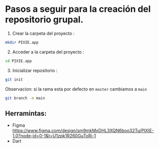 # Pasos a seguir para la creación del repositorio grupal.

1. Crear la carpeta del proyecto :
```bash
mkdir PIXIE.app
```
2. Acceder a la carpeta del proyecto :
```bash
cd PIXIE.app
```
3. Inicializar repositorio :
```bash
git init
```
Observacion: si la rama esta por defecto en `master` cambiamos a `main`
```bash
git branch -m main
```
## Herramintas:
- Figma https://www.figma.com/design/sm9mkMxDHL3XQN6boo32Tu/PIXIE-1.0?node-id=0-1&t=U1zpk1R260GuToRi-1
- Dart